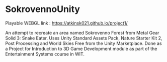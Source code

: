 # SokrovennoUnity
Playable WEBGL link :
https://atkinsk021.github.io/project1/

An attempt to recreate an area named Sokrovenno Forest from Metal Gear Solid 3: Snake Eater.
Uses Unity Standard Assets Pack, Nature Starter Kit 2, Post Processing and World Skies Free from the Unity Marketplace.
Done as a Project for Introduction to 3D Game Development module as part of the Entertainment Systems course in WIT.
